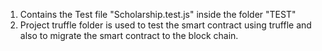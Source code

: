 

1. Contains the Test file "Scholarship.test.js" inside the folder "TEST"
2. Project truffle folder is used to test the smart contract using truffle and also to migrate the smart contract to the block chain.
